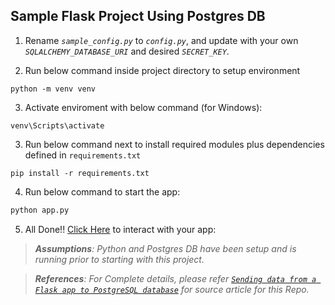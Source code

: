 ## Sample Flask Project Using Postgres DB

1. Rename _`sample_config.py`_ to _`config.py`_, and update with your own _`SQLALCHEMY_DATABASE_URI`_ and desired _`SECRET_KEY`_.

2. Run below command inside project directory to setup environment
```console
python -m venv venv
```

3. Activate enviroment with below command (for Windows):
```console
venv\Scripts\activate
```

3. Run below command next to install required modules plus dependencies defined in `requirements.txt`
```console
pip install -r requirements.txt
```

4. Run below command to start the app:
```python
python app.py
```

5. All Done!! [Click Here](http://localhost:5000/) to interact with your app:

> _**Assumptions**: Python and Postgres DB have been setup and is running prior to starting with this project._

> _**References**: For Complete details, please refer [`Sending data from a Flask app to PostgreSQL database`](https://towardsdatascience.com/sending-data-from-a-flask-app-to-postgresql-database-889304964bf2) for source article for this Repo._
